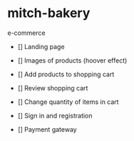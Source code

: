 # mitch-bakery
e-commerce 


- [] Landing page
- [] Images of products (hoover effect)
- [] Add products to shopping cart
- [] Review shopping cart
- [] Change quantity of items in cart

- [] Sign in and registration
- [] Payment gateway
